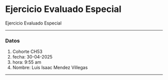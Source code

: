 # Ejercicio Evaluado Especial

Ejercicio Evaluado Especial

---
### Datos
1. Cohorte CH53
2. fecha: 30-04-2025
3. hora: 9:55 am
4. Nombre: Luis Isaac Mendez Villegas

---

